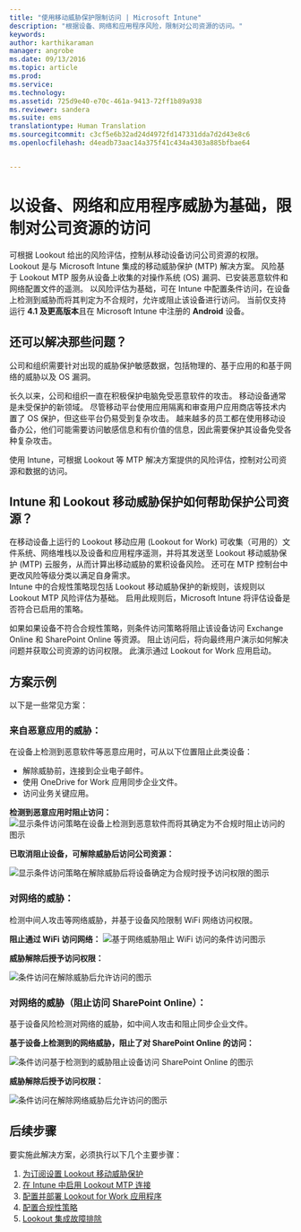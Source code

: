 ```yaml
---
title: "使用移动威胁保护限制访问 | Microsoft Intune"
description: "根据设备、网络和应用程序风险，限制对公司资源的访问。"
keywords: 
author: karthikaraman
manager: angrobe
ms.date: 09/13/2016
ms.topic: article
ms.prod: 
ms.service: 
ms.technology: 
ms.assetid: 725d9e40-e70c-461a-9413-72ff1b89a938
ms.reviewer: sandera
ms.suite: ems
translationtype: Human Translation
ms.sourcegitcommit: c3cf5e6b32ad24d4972fd147331dda7d2d43e8c6
ms.openlocfilehash: d4eadb73aac14a375f41c434a4303a885bfbae64


---
```


# 以设备、网络和应用程序威胁为基础，限制对公司资源的访问
可根据 Lookout 给出的风险评估，控制从移动设备访问公司资源的权限。Lookout 是与 Microsoft Intune 集成的移动威胁保护 (MTP) 解决方案。 风险基于 Lookout MTP 服务从设备上收集的对操作系统 (OS) 漏洞、已安装恶意软件和网络配置文件的遥测。 以风险评估为基础，可在 Intune 中配置条件访问，在设备上检测到威胁而将其判定为不合规时，允许或阻止该设备进行访问。  当前仅支持运行 **4.1 及更高版本**且在 Microsoft Intune 中注册的 **Android** 设备。  
## 还可以解决那些问题？
公司和组织需要针对出现的威胁保护敏感数据，包括物理的、基于应用的和基于网络的威胁以及 OS 漏洞。

长久以来，公司和组织一直在积极保护电脑免受恶意软件的攻击。 移动设备通常是未受保护的新领域。 尽管移动平台使用应用隔离和审查用户应用商店等技术内置了 OS 保护，但这些平台仍易受到复杂攻击。 越来越多的员工都在使用移动设备办公，他们可能需要访问敏感信息和有价值的信息，因此需要保护其设备免受各种复杂攻击。

使用 Intune，可根据 Lookout 等 MTP 解决方案提供的风险评估，控制对公司资源和数据的访问。

## Intune 和 Lookout 移动威胁保护如何帮助保护公司资源？
在移动设备上运行的 Lookout 移动应用 (Lookout for Work) 可收集（可用的）文件系统、网络堆栈以及设备和应用程序遥测，并将其发送至 Lookout 移动威胁保护 (MTP) 云服务，从而计算出移动威胁的累积设备风险。 还可在 MTP 控制台中更改风险等级分类以满足自身需求。  
Intune 中的合规性策略现包括 Lookout 移动威胁保护的新规则，该规则以 Lookout MTP 风险评估为基础。 启用此规则后，Microsoft Intune 将评估设备是否符合已启用的策略。

如果如果设备不符合合规性策略，则条件访问策略将阻止该设备访问 Exchange Online 和 SharePoint Online 等资源。 阻止访问后，将向最终用户演示如何解决问题并获取公司资源的访问权限。 此演示通过 Lookout for Work 应用启动。

## 方案示例
以下是一些常见方案：
### 来自恶意应用的威胁：
在设备上检测到恶意软件等恶意应用时，可从以下位置阻止此类设备：
* 解除威胁前，连接到企业电子邮件。
* 使用 OneDrive for Work 应用同步企业文件。
* 访问业务关键应用。

**检测到恶意应用时阻止访问：**
![ 显示条件访问策略在设备上检测到恶意软件而将其确定为不合规时阻止访问的图示](../media/mtp/malicious-apps-blocked.png)

**已取消阻止设备，可解除威胁后访问公司资源：**

![显示条件访问策略在解除威胁后将设备确定为合规时授予访问权限的图示](../media/mtp/malicious-apps-unblocked.png)
### 对网络的威胁：
检测中间人攻击等网络威胁，并基于设备风险限制 WiFi 网络访问权限。

**阻止通过 WiFi 访问网络：**
![基于网络威胁阻止 WiFi 访问的条件访问图示](../media/mtp/network-wifi-blocked.png)

**威胁解除后授予访问权限：**

![条件访问在解除威胁后允许访问的图示](../media/mtp/network-wifi-unblocked.png)
### 对网络的威胁（阻止访问 SharePoint Online）：

基于设备风险检测对网络的威胁，如中间人攻击和阻止同步企业文件。

**基于设备上检测到的网络威胁，阻止了对 SharePoint Online 的访问：**

![条件访问基于检测到的威胁阻止设备访问 SharePoint Online 的图示](../media/mtp/network-spo-blocked.png)


**威胁解除后授予访问权限：**

![条件访问在解除网络威胁后允许访问的图示](../media/mtp/network-spo-unblocked.png)

## 后续步骤
要实施此解决方案，必须执行以下几个主要步骤：
1.  [为订阅设置 Lookout 移动威胁保护](set-up-your-subscription-with-lookout-mtp.md)
2.  [在 Intune 中启用 Lookout MTP 连接](enable-lookout-mtp-connection-in-intune.md)
3.  [配置并部署 Lookout for Work 应用程序](configure-and-deploy-lookout-for-work-apps.md)
4.  [配置合规性策略](enable-device-threat-protection-rule-in-compliance-policy.md)
5.  [Lookout 集成故障排除](http://docs.microsoft.com/en-us/intune/troubleshoot/troubleshooting-lookout-integration)



<!--HONumber=Sep16_HO3-->


